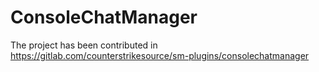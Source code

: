 # ConsoleChatManager

The project has been contributed in https://gitlab.com/counterstrikesource/sm-plugins/consolechatmanager
